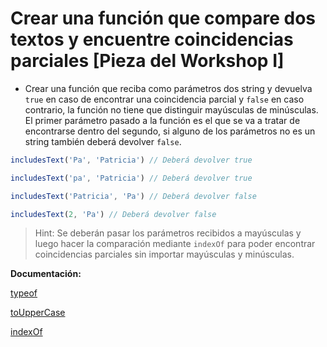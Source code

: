 # Crear una función que compare dos textos y encuentre coincidencias parciales [Pieza del Workshop I]

- Crear una función que reciba como parámetros dos string y devuelva `true` en caso de encontrar una coincidencia parcial y `false` en caso contrario, la función no tiene que distinguir mayúsculas de minúsculas. El primer parámetro pasado a la función es el que se va a tratar de encontrarse dentro del segundo, si alguno de los parámetros no es un string también deberá devolver `false`.

```js
includesText('Pa', 'Patricia') // Deberá devolver true

includesText('pa', 'Patricia') // Deberá devolver true

includesText('Patricia', 'Pa') // Deberá devolver false

includesText(2, 'Pa') // Deberá devolver false
```

> Hint: Se deberán pasar los parámetros recibidos a mayúsculas y luego hacer la comparación mediante `indexOf` para poder encontrar coincidencias parciales sin importar mayúsculas y minúsculas.

**Documentación:**

[typeof](https://developer.mozilla.org/en-US/docs/Web/JavaScript/Reference/Operators/typeof)

[toUpperCase](https://developer.mozilla.org/en-US/docs/Web/JavaScript/Reference/Global_Objects/String/toUpperCase)

[indexOf](https://developer.mozilla.org/en-US/docs/Web/JavaScript/Reference/Global_Objects/String/indexOf)